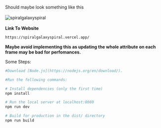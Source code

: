 Should maybe look something like this
<br></br>
![spiralgalaxyspiral](https://user-images.githubusercontent.com/66035537/209597441-9118d0ae-1291-4911-aff5-88c43d248cac.png)
<br></br>
<b>Link To Website</b>
``` bash
https://spiralgalaxyspiral.vercel.app/
```

<b>Maybe avoid implementing this as updating the whole attribute on each frame may be bad for perfomances.</b>

Some Steps:

``` bash
#Download [Node.js](https://nodejs.org/en/download/).

#Run the following commands:

# Install dependencies (only the first time)
npm install

# Run the local server at localhost:8080
npm run dev

# Build for production in the dist/ directory
npm run build
```

